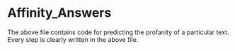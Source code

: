 # Affinity_Answers
The above file contains code for predicting the profanity of a particular text.
Every step is clearly written in the above file.
